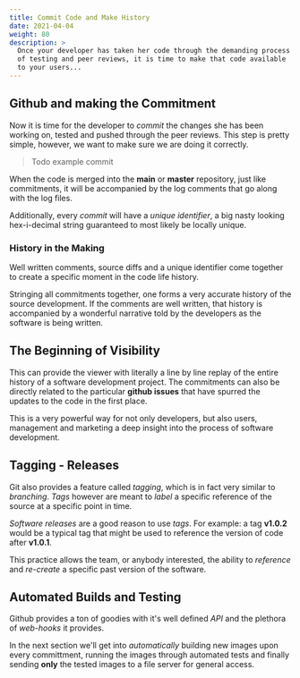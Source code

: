 ```yaml
---
title: Commit Code and Make History
date: 2021-04-04
weight: 80
description: >
  Once your developer has taken her code through the demanding process
  of testing and peer reviews, it is time to make that code available
  to your users... 
---
```


## Github and making the Commitment

Now it is time for the developer to _commit_ the changes she has been
working on, tested and pushed through the peer reviews. This step is
pretty simple, however, we want to make sure we are doing it
correctly.

> Todo example commit

When the code is merged into the **main** or **master** repository,
just like commitments, it will be accompanied by the log comments
that go along with the log files.

Additionally, every _commit_ will have a _unique identifier_, a big
nasty looking hex-i-decimal string guaranteed to most likely be locally
unique. 

### History in the Making

Well written comments, source diffs and a unique identifier come
together to create a specific moment in the code life history.

Stringing all commitments together, one forms a very accurate history
of the source development. If the comments are well written, that
history is accompanied by a wonderful narrative told by the developers
as the software is being written. 

## The Beginning of Visibility

This can provide the viewer with literally a line by line replay of
the entire history of a software development project. The commitments
can also be directly related to the particular **github issues** that
have spurred the updates to the code in the first place.

This is a very powerful way for not only developers, but also users,
management and marketing a deep insight into the process of software
development. 

## Tagging - Releases

Git also provides a feature called _tagging_, which is in fact very
similar to _branching_. _Tags_ however are meant to _label_ a specific
reference of the source at a specific point in time.

_Software releases_ are a good reason to use _tags_. For example: a
tag **v1.0.2** would be a typical tag that might be used to reference
the version of code after **v1.0.1**.

This practice allows the team, or anybody interested, the ability to
_reference_ and _re-create_ a specific past version of the software.

## Automated Builds and Testing

Github provides a ton of goodies with it's well defined _API_ and the
plethora of _web-hooks_ it provides.

In the next section we'll get into _automatically_ building new images
upon every committment, running the images through automated tests and
finally sending **only** the tested images to a file server for
general access. 

